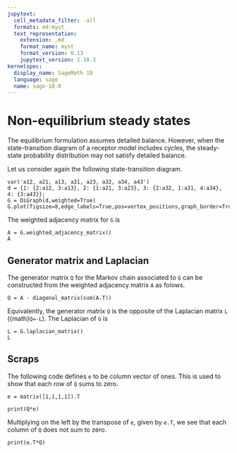 ```yaml
---
jupytext:
  cell_metadata_filter: -all
  formats: md:myst
  text_representation:
    extension: .md
    format_name: myst
    format_version: 0.13
    jupytext_version: 1.10.3
kernelspec:
  display_name: SageMath 10
  language: sage
  name: sage-10.0
---
```



# Non-equilibrium steady states

The equilibrium formulation assumes detailed balance. However, when the state-transition diagram of a receptor model includes cycles, the steady-state probability distribution may not satisfy detailed balance.

Let us consider again the following state-transition diagram. 

```{code-cell}
var('a12, a21, a13, a31, a23, a32, a34, a43')
d = {1: {2:a12, 3:a13}, 2: {1:a21, 3:a23}, 3: {2:a32, 1:a31, 4:a34}, 4: {3:a43}};
G = DiGraph(d,weighted=True)
G.plot(figsize=8,edge_labels=True,pos=vertex_positions,graph_border=True)
```

The weighted adjacency matrix for `G` is 

```{code-cell}
A = G.weighted_adjacency_matrix()
A
```

## Generator matrix and Laplacian 

The generator matrix `Q` for the Markov chain associated to `G` can be constructed from the weighted adjacency matrix `A` as folows.


```{code-cell}
Q = A - diagonal_matrix(sum(A.T))
```

Equivalently, the generator matrix `Q` is the opposite of the Laplacian matrix `L` ({math}`Q=-L`). The Laplacian of `G` is
```{code-cell}
L = G.laplacian_matrix()
L
```






## Scraps

The following code defines `e` to be column vector of ones.  This is used to show that each row of `Q` sums to zero.
```{code-cell}
e = matrix([1,1,1,1]).T
```

```{code-cell}
print(Q*e)
```

Multiplying on the left by the transpose of `e`, given by `e.T`, we see that each column of `Q` does not sum to zero.

```{code-cell}
print(e.T*Q)
```

